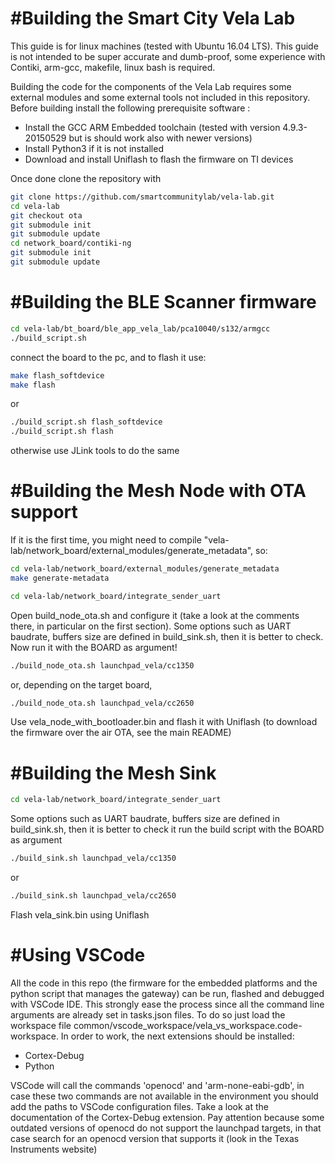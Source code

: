 #Building the Smart City Vela Lab
========================

This guide is for linux machines (tested with Ubuntu 16.04 LTS).
This guide is not intended to be super accurate and dumb-proof, some experience with Contiki, arm-gcc, makefile, linux bash is required.

Building the code for the components of the Vela Lab requires some external modules and some external tools not included in this repository.
Before building install the following prerequisite software :
* Install the GCC ARM Embedded toolchain (tested with version 4.9.3-20150529 but is should work also with newer versions)
* Install Python3 if it is not installed
* Download and install Uniflash to flash the firmware on TI devices

Once done clone the repository with
```bash
git clone https://github.com/smartcommunitylab/vela-lab.git
cd vela-lab
git checkout ota
git submodule init
git submodule update
cd network_board/contiki-ng
git submodule init
git submodule update
```

#Building the BLE Scanner firmware
========================

```bash
cd vela-lab/bt_board/ble_app_vela_lab/pca10040/s132/armgcc
./build_script.sh
```

connect the board to the pc, and to flash it use:

```bash
make flash_softdevice
make flash
```

or

```bash
./build_script.sh flash_softdevice
./build_script.sh flash
```

otherwise use JLink tools to do the same


#Building the Mesh Node with OTA support
========================
If it is the first time, you might need to compile "vela-lab/network_board/external_modules/generate_metadata", so:

```bash
cd vela-lab/network_board/external_modules/generate_metadata
make generate-metadata
```

```bash
cd vela-lab/network_board/integrate_sender_uart
```

Open build_node_ota.sh and configure it (take a look at the comments there, in particular on the first section).
Some options such as UART baudrate, buffers size are defined in build_sink.sh, then it is better to check.
Now run it with the BOARD as argument!

```bash
./build_node_ota.sh launchpad_vela/cc1350
```

or, depending on the target board,

```bash
./build_node_ota.sh launchpad_vela/cc2650
```

Use vela_node_with_bootloader.bin and flash it with Uniflash (to download the firmware over the air OTA, see the main README)


#Building the Mesh Sink
========================
```bash
cd vela-lab/network_board/integrate_sender_uart
```

Some options such as UART baudrate, buffers size are defined in build_sink.sh, then it is better to check it 
run the build script with the BOARD as argument

```bash
./build_sink.sh launchpad_vela/cc1350
```

or

```bash
./build_sink.sh launchpad_vela/cc2650
```

Flash vela_sink.bin using Uniflash

#Using VSCode
========================
All the code in this repo (the firmware for the embedded platforms and the python script that manages the gateway) can be run, flashed and debugged with VSCode IDE. This strongly ease the process since all the command line arguments are already set in tasks.json files.
To do so just load the workspace file common/vscode_workspace/vela_vs_workspace.code-workspace. In order to work, the next extensions should be installed:

- Cortex-Debug
- Python

VSCode will call the commands 'openocd' and 'arm-none-eabi-gdb', in case these two commands are not available in the environment you should add the paths to VSCode configuration files. Take a look at the documentation of the Cortex-Debug extension.
Pay attention because some outdated versions of openocd do not support the launchpad targets, in that case search for an openocd version that supports it (look in the Texas Instruments website)

